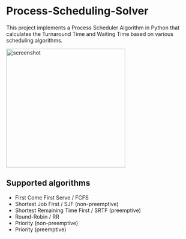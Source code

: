 # Process-Scheduling-Solver
This project implements a Process Scheduler Algorithm in Python that calculates the Turnaround Time and Waiting Time based on various scheduling algorithms.

<img width="317" alt="screenshot" src="https://github.com/user-attachments/assets/98bcde17-014f-413c-9e99-3375b0281472">

## Supported algorithms

* First Come First Serve / FCFS
* Shortest Job First / SJF (non-preemptive)
* Shortest Remaining Time First / SRTF (preemptive)
* Round-Robin / RR
* Priority (non-preemptive)
* Priority (preemptive)
